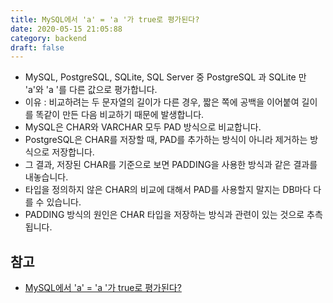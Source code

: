 ```yaml
---
title: MySQL에서 'a' = 'a '가 true로 평가된다?
date: 2020-05-15 21:05:88
category: backend
draft: false
---
```


- MySQL, PostgreSQL, SQLite, SQL Server 중 PostgreSQL 과 SQLite 만 'a'와 'a '를 다른 값으로 평가합니다.
- 이유 : 비교하려는 두 문자열의 길이가 다른 경우, 짧은 쪽에 공백을 이어붙여 길이를 똑같이 만든 다음 비교하기 때문에 발생합니다.
- MySQL은 CHAR와 VARCHAR 모두 PAD 방식으로 비교합니다.
- PostgreSQL은 CHAR를 저장할 때, PAD를 추가하는 방식이 아니라 제거하는 방식으로 저장합니다.
- 그 결과, 저장된 CHAR를 기준으로 보면 PADDING을 사용한 방식과 같은 결과를 내놓습니다.
- 타입을 정의하지 않은 CHAR의 비교에 대해서 PAD를 사용할지 말지는 DB마다 다를 수 있습니다.
- PADDING 방식의 원인은 CHAR 타입을 저장하는 방식과 관련이 있는 것으로 추측됩니다.

## 참고

- [MySQL에서 'a' = 'a '가 true로 평가된다?](http://woowabros.github.io/study/2018/02/26/mysql-char-comparison)
